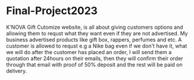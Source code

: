 # Final-Project2023
K'NOVA Gift Cutomize website, is all about giving customers options and allowing them to requst what they want even if they are not advertised. My business advertised products like gift box, rappers, perfumes and etc. A customer is allowed to requst e.g a Nike bag even if we don't have it, what we will do after the customer has placed an order, I will send them a quotation after 24hours on their emails, then they will confirm their order through that email with proof of 50% deposit and the rest will be paid on delivery.

